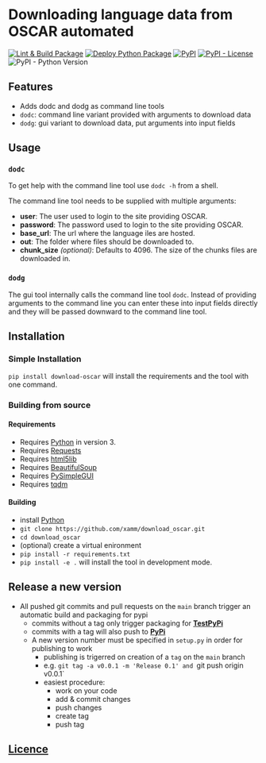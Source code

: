 # Downloading language data from OSCAR automated

[![Lint & Build Package](https://github.com/xamm/download_oscar/actions/workflows/lint_build.yml/badge.svg)](https://github.com/xamm/download_oscar/actions/workflows/lint_build.yml)
[![Deploy Python Package](https://github.com/xamm/download_oscar/actions/workflows/lint_build_deploy.yml/badge.svg?branch=main)](https://github.com/xamm/download_oscar/actions/workflows/lint_build_deploy.yml)
[![PyPI](https://img.shields.io/pypi/v/download-oscar?color=blue)](https://pypi.org/project/download-oscar/)
[![PyPI - License](https://img.shields.io/pypi/l/download-oscar?color=brightgreen)](https://github.com/xamm/download_oscar/blob/f0caf517f9846235696a5590fcf5c758bcac0a1a/LICENSE)
![PyPI - Python Version](https://img.shields.io/pypi/pyversions/download-oscar?color=informational)


## Features

- Adds dodc and dodg as command line tools
- `dodc`: command line variant provided with arguments to download data
- `dodg`: gui variant to download data, put arguments into input fields

## Usage

### `dodc`

To get help with the command line tool use `dodc -h` from a shell.

The command line tool needs to be supplied with multiple arguments:
- **user**: The user used to login to the site providing OSCAR.
- **password**: The password used to login to the site providing OSCAR.
- **base_url**: The url where the language iles are hosted.
- **out**: The folder where files should be downloaded to.
- **chunk_size** *(optional)*: Defaults to 4096. The size of the chunks files are downloaded in.

### `dodg`

The gui tool internally calls the command line tool `dodc`.
Instead of providing arguments to the command line you can enter these into input fields directly and they will be passed downward to the command line tool.

## Installation

### Simple Installation

```pip install download-oscar``` will install the requirements and the tool with one command.

### Building from source

#### Requirements

- Requires [Python](https://www.python.org/) in version 3.
- Requires [Requests](https://docs.python-requests.org/en/master/)
- Requires [html5lib](https://github.com/html5lib/html5lib-python)
- Requires [BeautifulSoup](https://www.crummy.com/software/BeautifulSoup/bs4/doc/)
- Requires [PySimpleGUI](https://github.com/PySimpleGUI/PySimpleGUI)
- Requires [tqdm](https://github.com/tqdm/tqdm)

#### Building

- install [Python](https://www.python.org/)
- `git clone https://github.com/xamm/download_oscar.git`
- `cd download_oscar`
- (optional) create a virtual enironment
- `pip install -r requirements.txt`
- `pip install -e .` will install the tool in development mode.

## Release a new version

- All pushed git commits and pull requests on the `main` branch trigger an automatic build and packaging for pypi
    - commits without a tag only trigger packaging for [**TestPyPi**](https://test.pypi.org/)
    - commits with a tag will also push to [**PyPi**](https://pypi.org/)
    - A new version number must be specified in `setup.py` in order for publishing to work
        - publishing is trigerred on creation of a `tag` on the `main` branch
        - e.g. `git tag -a v0.0.1 -m 'Release 0.1' and `git push origin v0.0.1`
        - easiest procedure:
            - work on your code
            - add & commit changes
            - push changes
            - create tag
            - push tag

## [Licence](https://github.com/xamm/download_oscar/blob/main/LICENSE)

